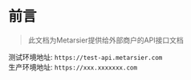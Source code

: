# 前言

> 此文档为Metarsier提供给外部商户的API接口文档  

测试环境地址: `https://test-api.metarsier.com`   
生产环境地址: `https://xxx.xxxxxxx.com`  
